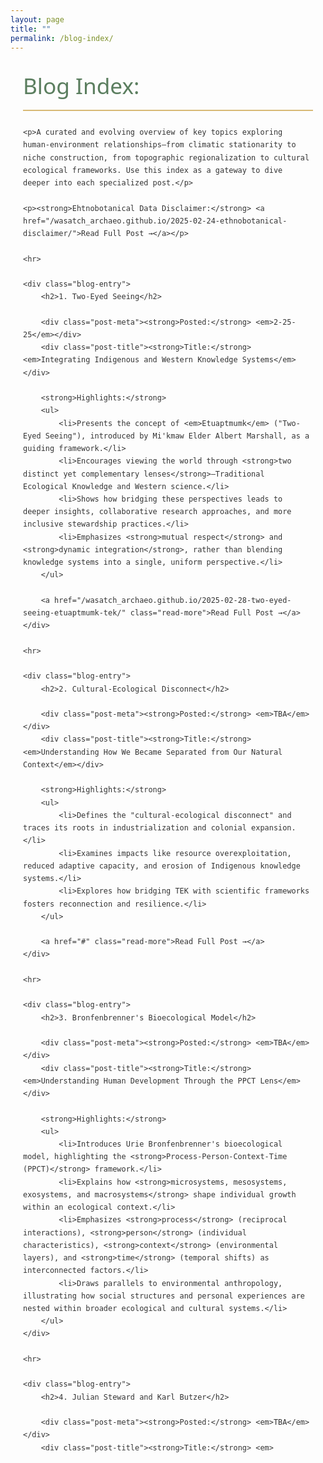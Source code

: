 ```yaml
---
layout: page
title: ""
permalink: /blog-index/
---
```


<style>
    /* Text-only styling that preserves existing navigation and footer */
    :root {
        --primary-color: #5b7e5f;
        --secondary-color: #8a6552;
        --accent-color: #d8b976;
        --light-bg: #f8f8f5;
        --dark-text: #333333;
    }
    
    /* Main content styles only */
    .content-wrapper {
        font-family: 'Segoe UI', Tahoma, Geneva, Verdana, sans-serif;
        line-height: 1.7;
        color: var(--dark-text);
        max-width: 900px;
        margin: 0 auto;
        padding: 0 20px;
    }
    
    /* Content headings */
    .content-wrapper h1 {
        font-size: 2.2rem;
        color: var(--primary-color);
        margin: 1.5rem 0;
        font-weight: 500;
        border-bottom: 2px solid var(--accent-color);
        padding-bottom: 0.5rem;
    }
    
    .content-wrapper h2 {
        font-size: 1.7rem;
        color: var(--secondary-color);
        margin: 2.2rem 0 1.2rem;
        font-weight: 500;
    }
    
    .content-wrapper h3 {
        font-size: 1.35rem;
        color: var(--primary-color);
        margin: 1.8rem 0 1rem;
        font-weight: 500;
    }
    
    /* Paragraph styling */
    .content-wrapper p {
        margin-bottom: 1.2rem;
        font-size: 1.05rem;
        line-height: 1.7;
        text-align: justify;
    }
    
    /* Emphasis */
    .content-wrapper strong, 
    .content-wrapper b {
        color: var(--secondary-color);
        font-weight: 600;
    }
    
    .content-wrapper em {
        font-style: italic;
    }
    
    /* Links styling */
    .content-wrapper a {
        color: var(--primary-color);
        text-decoration: none;
        border-bottom: 1px solid var(--accent-color);
        transition: color 0.2s, border-color 0.2s;
        font-weight: 500;
    }
    
    .content-wrapper a:hover {
        color: var(--secondary-color);
        border-color: var(--secondary-color);
    }
    
    /* Horizontal rules */
    .content-wrapper hr {
        border: none;
        height: 1px;
        background: linear-gradient(to right, transparent, var(--accent-color), transparent);
        margin: 2rem 0;
    }
    
    /* Lists */
    .content-wrapper ul {
        margin-left: 1rem;
        margin-bottom: 1.5rem;
    }
    
    .content-wrapper li {
        margin-bottom: 0.7rem;
        position: relative;
        padding-left: 1.2rem;
        list-style-type: none;
    }
    
    .content-wrapper li::before {
        content: "•";
        color: var(--accent-color);
        font-weight: bold;
        position: absolute;
        left: 0;
    }
    
    /* Blog post entries */
    .blog-entry {
        margin-bottom: 2.5rem;
        padding-bottom: 1.5rem;
    }
    
    .post-meta {
        font-size: 0.9rem;
        color: #666;
        margin-bottom: 0.5rem;
    }
    
    .post-title {
        font-size: 1.3rem;
        color: var(--secondary-color);
        font-style: italic;
        margin-bottom: 1rem;
    }
    
    .read-more {
        display: inline-block;
        margin-top: 1rem;
        font-weight: 600;
    }
</style>

<div class="content-wrapper">
    <h1>Blog Index:</h1>
    
    <p>A curated and evolving overview of key topics exploring human-environment relationships—from climatic stationarity to niche construction, from topographic regionalization to cultural ecological frameworks. Use this index as a gateway to dive deeper into each specialized post.</p>
    
    <p><strong>Ehtnobotanical Data Disclaimer:</strong> <a href="/wasatch_archaeo.github.io/2025-02-24-ethnobotanical-disclaimer/">Read Full Post →</a></p>
    
    <hr>
    
    <div class="blog-entry">
        <h2>1. Two-Eyed Seeing</h2>
        
        <div class="post-meta"><strong>Posted:</strong> <em>2-25-25</em></div>
        <div class="post-title"><strong>Title:</strong> <em>Integrating Indigenous and Western Knowledge Systems</em></div>
        
        <strong>Highlights:</strong>
        <ul>
            <li>Presents the concept of <em>Etuaptmumk</em> ("Two-Eyed Seeing"), introduced by Mi'kmaw Elder Albert Marshall, as a guiding framework.</li>
            <li>Encourages viewing the world through <strong>two distinct yet complementary lenses</strong>—Traditional Ecological Knowledge and Western science.</li>
            <li>Shows how bridging these perspectives leads to deeper insights, collaborative research approaches, and more inclusive stewardship practices.</li>
            <li>Emphasizes <strong>mutual respect</strong> and <strong>dynamic integration</strong>, rather than blending knowledge systems into a single, uniform perspective.</li>
        </ul>
        
        <a href="/wasatch_archaeo.github.io/2025-02-28-two-eyed-seeing-etuaptmumk-tek/" class="read-more">Read Full Post →</a>
    </div>
    
    <hr>
    
    <div class="blog-entry">
        <h2>2. Cultural-Ecological Disconnect</h2>
        
        <div class="post-meta"><strong>Posted:</strong> <em>TBA</em></div>
        <div class="post-title"><strong>Title:</strong> <em>Understanding How We Became Separated from Our Natural Context</em></div>
        
        <strong>Highlights:</strong>
        <ul>
            <li>Defines the "cultural-ecological disconnect" and traces its roots in industrialization and colonial expansion.</li>
            <li>Examines impacts like resource overexploitation, reduced adaptive capacity, and erosion of Indigenous knowledge systems.</li>
            <li>Explores how bridging TEK with scientific frameworks fosters reconnection and resilience.</li>
        </ul>
        
        <a href="#" class="read-more">Read Full Post →</a>
    </div>
    
    <hr>
    
    <div class="blog-entry">
        <h2>3. Bronfenbrenner's Bioecological Model</h2>
        
        <div class="post-meta"><strong>Posted:</strong> <em>TBA</em></div>
        <div class="post-title"><strong>Title:</strong> <em>Understanding Human Development Through the PPCT Lens</em></div>
        
        <strong>Highlights:</strong>
        <ul>
            <li>Introduces Urie Bronfenbrenner's bioecological model, highlighting the <strong>Process-Person-Context-Time (PPCT)</strong> framework.</li>
            <li>Explains how <strong>microsystems, mesosystems, exosystems, and macrosystems</strong> shape individual growth within an ecological context.</li>
            <li>Emphasizes <strong>process</strong> (reciprocal interactions), <strong>person</strong> (individual characteristics), <strong>context</strong> (environmental layers), and <strong>time</strong> (temporal shifts) as interconnected factors.</li>
            <li>Draws parallels to environmental anthropology, illustrating how social structures and personal experiences are nested within broader ecological and cultural systems.</li>
        </ul>
    </div>
    
    <hr>
    
    <div class="blog-entry">
        <h2>4. Julian Steward and Karl Butzer</h2>
        
        <div class="post-meta"><strong>Posted:</strong> <em>TBA</em></div>
        <div class="post-title"><strong>Title:</strong> <em>
